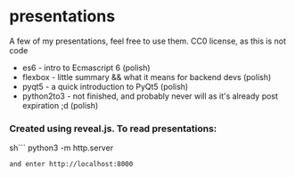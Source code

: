 # presentations
A few of my presentations, feel free to use them. CC0 license, as this is not code


* es6 - intro to Ecmascript 6 (polish)
* flexbox - little summary && what it means for backend devs (polish)
* pyqt5 - a quick introduction to PyQt5 (polish)
* python2to3 - not finished, and probably never will as it's already post expiration ;d (polish)


### Created using reveal.js. To read presentations:
sh```
python3 -m http.server
```
and enter http://localhost:8000

